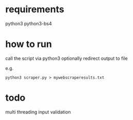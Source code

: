 # requirements

python3
python3-bs4

# how to run

call the script via python3
optionally redirect output to file

e.g.

`python3 scraper.py > mywebscraperesults.txt`

# todo

multi threading
input validation
